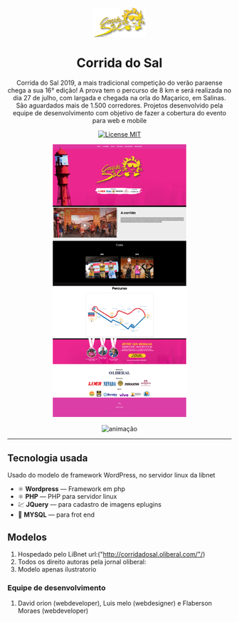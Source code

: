 <h1 align="center">
<br>
  <img src="img/logo.png"  width="120">
<br>
<br>
Corrida do Sal
</h1>

<p align="center">
Corrida do Sal 2019, a mais tradicional competição do verão paraense chega a sua 16° edição! A prova tem o percurso de 8 km e será realizada no dia 27 de julho, com largada e chegada na orla do Maçarico, em Salinas. São aguardados mais de 1.500 corredores.
Projetos desenvolvido pela equipe de desenvolvimento com objetivo de fazer a cobertura do evento para web e mobile</p>

<p align="center">
  <a href="http://corridadosal.oliberal.com/">
    <img src="https://img.shields.io/badge/License-MIT-blue.svg" alt="License MIT">
  </a>
</p>

<div align="center">
  <img src="img/home2.png" alt="mobile" align="center" width="300"><br><br>

  <img src="img/Animação.gif" alt="animação" align="center" height="425">


</div>

<hr />

## Tecnologia usada

Usado do modelo de framework WordPress, no servidor linux da libnet

- ⚛️ **Wordpress** — Framework em php 
- ⚛️ **PHP** — PHP para servidor linux
- 💹 **JQuery** — para cadastro de imagens eplugins
- 📄 **MYSQL** — para frot end



## Modelos

1. Hospedado pelo LiBnet url:("http://corridadosal.oliberal.com/"/)
2. Todos os direito autoras pela jornal oliberal:<br />
3. Modelo apenas ilustratorio<br />

### Equipe de desenvolvimento

1. David orion (webdeveloper), Luis melo (webdesigner) e Flaberson Moraes (webdeveloper)



